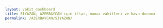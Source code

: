 ```yaml
---
layout: vakit_dashboard
title: SIYAZAN, AZERBAYCAN için iftar, namaz vakitleri ve hava durumu - ilçe/eyalet seç
permalink: /AZERBAYCAN/SIYAZAN/
---
```


<script type="text/javascript">
  var GLOBAL_COUNTRY = 'AZERBAYCAN';
  var GLOBAL_CITY = 'SIYAZAN';
  var GLOBAL_STATE = '';
  var lat = 72;
  var lon = 21;
</script>
